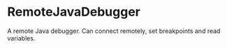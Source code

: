 # RemoteJavaDebugger
A remote Java debugger.
Can connect remotely, set breakpoints and read variables. 
